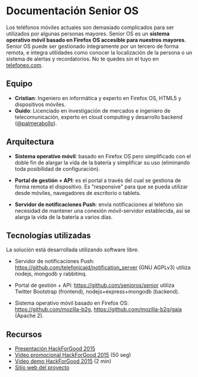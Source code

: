 # Documentación Senior OS

Los teléfonos móviles actuales son demasiado complicados para ser utilizados por algunas personas mayores. Senior OS es un **sistema operativo móvil basado en Firefox OS accesible para nuestros mayores**. Senior OS puede ser gestionado íntegramente por un tercero de forma remota, e integra utilidades como conocer la localización de la persona o un sistema de alertas y recordatorios. No te quedes sin el tuyo en [telefoneo.com](http://www.telefoneo.com).

## Equipo

* **Cristian**: Ingeniero en informática y experto en Firefox OS, HTML5 y dispositivos móviles.
* **Guido**: Licenciado en investigación de mercados e ingeniero de telecomunicación, experto en cloud computing y desarrollo backend ([@palmerabollo](http://twitter.com/palmerabollo)).

## Arquitectura

* **Sistema operativo móvil**: basado en Firefox OS pero simplificado con el doble fin de alargar la vida de la batería y simplificar su uso (eliminando toda posibilidad de configuración).

* **Portal de gestión + API**: es el portal a través del cual se gestiona de forma remota el dispositivo. Es "responsive" para que se pueda utilizar desde móviles, navegadores de escritorio o tablets.

* **Servidor de notificaciones Push**: envía notificaciones al teléfono sin necesidad de mantener una conexión móvil-servidor establecida, así se alarga la vida de la batería a varios días.

## Tecnologías utilizadas

La solución está desarrollada utilizando software libre.

* Servidor de notificaciones Push: https://github.com/telefonicaid/notification_server (GNU AGPLv3) utiliza nodejs, mongodb y rabbitmq.

* Portal de gestión + API: https://github.com/senioros/senior utiliza Twitter Bootstrap (frontend), nodejs+express+mongodb (backend).

* Sistema operativo móvil basado en Firefox OS: https://github.com/mozilla-b2g, https://github.com/mozilla-b2g/gaia (Apache 2).

## Recursos

* [Presentación HackForGood 2015](http://slides.com/guidogarcia/senior-os-hackforgood)
* [Video promocional HackForGood 2015](https://vimeo.com/125320155) (50 seg)
* [Video demo HackForGood 2015](https://vimeo.com/125320156) (2 min)
* [Sitio web del proyecto](http://www.telefoneo.com)
